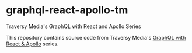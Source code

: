 # graphql-react-apollo-tm
Traversy Media's GraphQL with React and Apollo Series

This repository contains source code from Traversy Media's [GraphQL with React & Apollo](https://www.youtube.com/playlist?list=PLillGF-RfqbZrjw48EXLdM4dsOhURCLZx) series.
